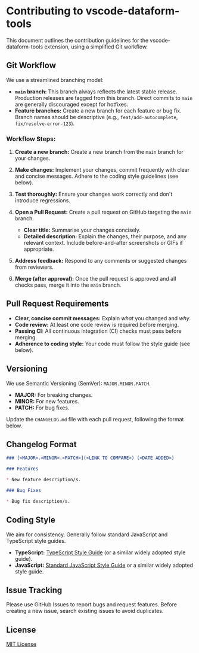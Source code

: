 # Contributing to vscode-dataform-tools

This document outlines the contribution guidelines for the vscode-dataform-tools extension, using a simplified Git workflow.

## Git Workflow

We use a streamlined branching model:

* **`main` branch:** This branch always reflects the latest stable release.  Production releases are tagged from this branch.  Direct commits to `main` are generally discouraged except for hotfixes.
* **Feature branches:** Create a new branch for each feature or bug fix. Branch names should be descriptive (e.g., `feat/add-autocomplete`, `fix/resolve-error-123`).

### Workflow Steps:

1. **Create a new branch:**  Create a new branch from the `main` branch for your changes.

2. **Make changes:** Implement your changes, commit frequently with clear and concise messages. Adhere to the coding style guidelines (see below).

3. **Test thoroughly:** Ensure your changes work correctly and don't introduce regressions.

4. **Open a Pull Request:** Create a pull request on GitHub targeting the `main` branch.

    * **Clear title:**  Summarise your changes concisely.
    * **Detailed description:** Explain the changes, their purpose, and any relevant context. Include before-and-after screenshots or GIFs if appropriate.

5. **Address feedback:** Respond to any comments or suggested changes from reviewers.

6. **Merge (after approval):** Once the pull request is approved and all checks pass, merge it into the `main` branch.


## Pull Request Requirements

* **Clear, concise commit messages:**  Explain *what* you changed and *why*.
* **Code review:** At least one code review is required before merging.
* **Passing CI:** All continuous integration (CI) checks must pass before merging.
* **Adherence to coding style:** Your code must follow the style guide (see below).


## Versioning

We use Semantic Versioning (SemVer): `MAJOR.MINOR.PATCH`.

* **MAJOR:** For breaking changes.
* **MINOR:** For new features.
* **PATCH:** For bug fixes.

Update the `CHANGELOG.md` file with each pull request, following the format below.

## Changelog Format

```markdown
### [<MAJOR>.<MINOR>.<PATCH>](<LINK TO COMPARE>) (<DATE ADDED>)

### Features

* New feature description/s.

### Bug Fixes

* Bug fix description/s.
```

## Coding Style

We aim for consistency.  Generally follow standard JavaScript and TypeScript style guides.

* **TypeScript:** [TypeScript Style Guide](https://typescript-eslint.io/rules/) (or a similar widely adopted style guide).
* **JavaScript:** [Standard JavaScript Style Guide](https://standardjs.com/) or a similar widely adopted style guide.

## Issue Tracking

Please use GitHub Issues to report bugs and request features.  Before creating a new issue, search existing issues to avoid duplicates.

## License

[MIT License](LICENSE)
